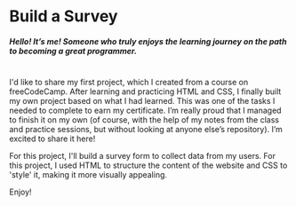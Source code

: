 # Build a Survey
##### Hello! It’s me! Someone who truly enjoys the learning journey on the path to becoming a great programmer. 
#
I'd like to share my first project, which I created from a course on freeCodeCamp. After learning and practicing HTML and CSS, I finally built my own project based on what I had learned. This was one of the tasks I needed to complete to earn my certificate. I’m really proud that I managed to finish it on my own (of course, with the help of my notes from the class and practice sessions, but without looking at anyone else’s repository). I’m excited to share it here!

For this project, I'll build a survey form to collect data from my users. For this project, I used HTML to structure the content of the website and CSS to 'style' it, making it more visually appealing.

Enjoy!


